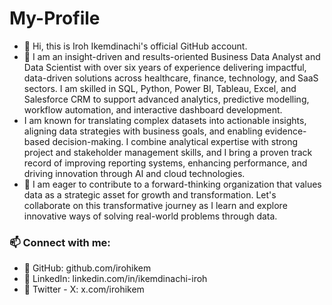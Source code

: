# My-Profile
- 👋 Hi, this is Iroh Ikemdinachi's official GitHub account.
- 🎯 I am an insight-driven and results-oriented Business Data Analyst and Data Scientist with over six years of experience delivering impactful, data-driven solutions across healthcare, finance, technology, and SaaS sectors. I am skilled in SQL, Python, Power BI, Tableau, Excel, and Salesforce CRM to support advanced analytics, predictive modelling, workflow automation, and interactive dashboard development.
- I am known for translating complex datasets into actionable insights, aligning data strategies with business goals, and enabling evidence-based decision-making. I combine analytical expertise with strong project and stakeholder management skills, and I bring a proven track record of improving reporting systems, enhancing performance, and driving innovation through AI and cloud technologies.
- 👥 I am eager to contribute to a forward-thinking organization that values data as a strategic asset for growth and transformation. Let's collaborate on this transformative journey as I learn and explore innovative ways of solving real-world problems through data.
### 📫 Connect with me:
- 💼 GitHub: github.com/irohikem
- 👥 LinkedIn: linkedin.com/in/ikemdinachi-iroh
- 📸 Twitter - X: x.com/irohikem
